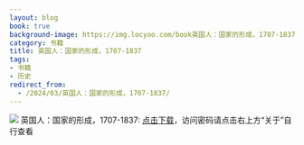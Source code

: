 ```yaml
---
layout: blog
book: true
background-image: https://img.locyoo.com/book英国人：国家的形成，1707-1837.jpg
category: 书籍
title: 英国人：国家的形成，1707-1837
tags:
- 书籍
- 历史
redirect_from:
  - /2024/03/英国人：国家的形成，1707-1837/
---
```

![](https://img.locyoo.com/book英国人：国家的形成，1707-1837.jpg)
英国人：国家的形成，1707-1837: <a name = "ref1" href="https://url18.ctfile.com/f/50983618-1269964292-e68ae7?p=3619">点击下载</a>，访问密码请点击右上方“关于”自行查看